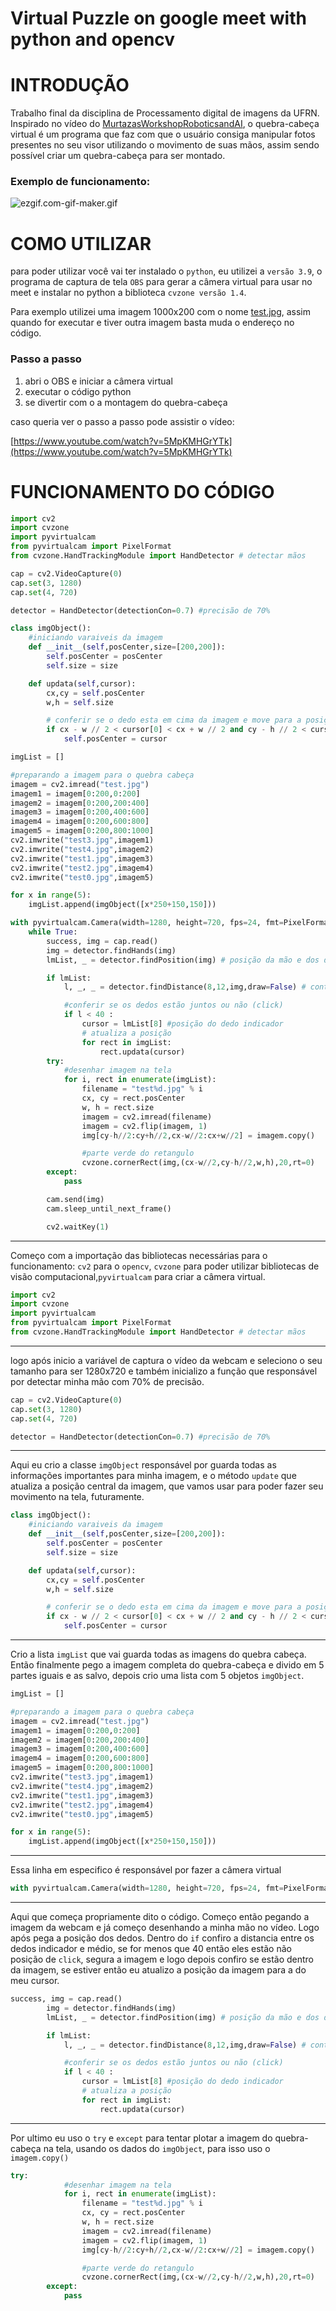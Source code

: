 # Virtual Puzzle on google meet with python and opencv

# INTRODUÇÃO

Trabalho final da disciplina de Processamento digital de imagens da UFRN. Inspirado no vídeo do [MurtazasWorkshopRoboticsandAI](https://www.youtube.com/watch?v=6DxN8G9vB50&t=87s), o quebra-cabeça virtual é um programa que faz com que o usuário consiga manipular fotos presentes no seu visor utilizando o movimento de suas mãos, assim sendo possível criar um quebra-cabeça para ser montado.

### **Exemplo de funcionamento:**

![ezgif.com-gif-maker.gif](Virtual%20Puzzle%20on%20google%20meet%20with%20python%20and%20open%20001108725ca94819a65e9cfead454e68/ezgif.com-gif-maker.gif)

# COMO UTILIZAR

para poder utilizar você vai ter instalado o `python`, eu utilizei a `versão 3.9`, o programa de captura de tela `OBS` para gerar a câmera virtual para usar no meet e instalar no python a biblioteca `cvzone versão 1.4`.

Para exemplo utilizei uma imagem 1000x200 com o nome [test.jpg](https://saskatoonfood.ca/images/headers/1000x200-StoonDusk.jpg), assim quando for executar e tiver outra imagem basta muda o endereço no código.

### Passo a passo

1. abri o OBS e iniciar a câmera virtual
2. executar o código python
3. se divertir com o a montagem do quebra-cabeça

caso queria ver o passo a passo pode assistir o vídeo: 

[https://www.youtube.com/watch?v=5MpKMHGrYTk](https://www.youtube.com/watch?v=5MpKMHGrYTk)

# FUNCIONAMENTO DO CÓDIGO

```python
import cv2
import cvzone
import pyvirtualcam
from pyvirtualcam import PixelFormat
from cvzone.HandTrackingModule import HandDetector # detectar mãos

cap = cv2.VideoCapture(0)
cap.set(3, 1280)
cap.set(4, 720)

detector = HandDetector(detectionCon=0.7) #precisão de 70%

class imgObject():
    #iniciando varaiveis da imagem
    def __init__(self,posCenter,size=[200,200]):
        self.posCenter = posCenter
        self.size = size

    def updata(self,cursor):
        cx,cy = self.posCenter
        w,h = self.size

        # conferir se o dedo esta em cima da imagem e move para a posição do dedo
        if cx - w // 2 < cursor[0] < cx + w // 2 and cy - h // 2 < cursor[1] < cy + h // 2 :
            self.posCenter = cursor

imgList = []

#preparando a imagem para o quebra cabeça
imagem = cv2.imread("test.jpg")
imagem1 = imagem[0:200,0:200]
imagem2 = imagem[0:200,200:400]
imagem3 = imagem[0:200,400:600]
imagem4 = imagem[0:200,600:800]
imagem5 = imagem[0:200,800:1000]
cv2.imwrite("test3.jpg",imagem1)
cv2.imwrite("test4.jpg",imagem2)
cv2.imwrite("test1.jpg",imagem3)
cv2.imwrite("test2.jpg",imagem4)
cv2.imwrite("test0.jpg",imagem5)

for x in range(5):
    imgList.append(imgObject([x*250+150,150]))

with pyvirtualcam.Camera(width=1280, height=720, fps=24, fmt=PixelFormat.BGR) as cam:
    while True:
        success, img = cap.read()
        img = detector.findHands(img)
        lmList, _ = detector.findPosition(img) # posição da mão e dos dedos

        if lmList:
            l, _, _ = detector.findDistance(8,12,img,draw=False) # conta a distancia dos dedos

            #conferir se os dedos estão juntos ou não (click)
            if l < 40 :
                cursor = lmList[8] #posição do dedo indicador
                # atualiza a posição
                for rect in imgList:
                    rect.updata(cursor)
        try:
            #desenhar imagem na tela
            for i, rect in enumerate(imgList):
                filename = "test%d.jpg" % i
                cx, cy = rect.posCenter
                w, h = rect.size
                imagem = cv2.imread(filename)
                imagem = cv2.flip(imagem, 1)
                img[cy-h//2:cy+h//2,cx-w//2:cx+w//2] = imagem.copy()

                #parte verde do retangulo
                cvzone.cornerRect(img,(cx-w//2,cy-h//2,w,h),20,rt=0)
        except:
            pass

        cam.send(img)
        cam.sleep_until_next_frame()

        cv2.waitKey(1)
```

---

Começo com a importação das bibliotecas necessárias para o funcionamento: `cv2` para o `opencv`, `cvzone` para poder utilizar bibliotecas de visão computacional,`pyvirtualcam` para criar a câmera virtual.

```python
import cv2
import cvzone
import pyvirtualcam
from pyvirtualcam import PixelFormat
from cvzone.HandTrackingModule import HandDetector # detectar mãos
```

---

logo após inicio a variável de captura o vídeo da webcam e seleciono o seu tamanho para ser 1280x720 e também inicializo a função que responsável por detectar minha mão com 70% de precisão.

```python
cap = cv2.VideoCapture(0)
cap.set(3, 1280)
cap.set(4, 720)

detector = HandDetector(detectionCon=0.7) #precisão de 70%
```

---

Aqui eu crio a classe `imgObject` responsável por guarda todas as informações importantes para minha imagem, e o método `update` que atualiza a posição central da imagem, que vamos usar para poder fazer seu movimento na tela, futuramente.

```python
class imgObject():
    #iniciando varaiveis da imagem
    def __init__(self,posCenter,size=[200,200]):
        self.posCenter = posCenter
        self.size = size

    def updata(self,cursor):
        cx,cy = self.posCenter
        w,h = self.size

        # conferir se o dedo esta em cima da imagem e move para a posição do dedo
        if cx - w // 2 < cursor[0] < cx + w // 2 and cy - h // 2 < cursor[1] < cy + h // 2 :
            self.posCenter = cursor
```

---

Crio a lista `imgList` que vai guarda todas as imagens do quebra cabeça. Então finalmente pego a imagem completa do quebra-cabeça e divido em 5 partes iguais e as salvo, depois crio uma lista com 5 objetos `imgObject`. 

```python
imgList = []

#preparando a imagem para o quebra cabeça
imagem = cv2.imread("test.jpg")
imagem1 = imagem[0:200,0:200]
imagem2 = imagem[0:200,200:400]
imagem3 = imagem[0:200,400:600]
imagem4 = imagem[0:200,600:800]
imagem5 = imagem[0:200,800:1000]
cv2.imwrite("test3.jpg",imagem1)
cv2.imwrite("test4.jpg",imagem2)
cv2.imwrite("test1.jpg",imagem3)
cv2.imwrite("test2.jpg",imagem4)
cv2.imwrite("test0.jpg",imagem5)

for x in range(5):
    imgList.append(imgObject([x*250+150,150]))
```

---

Essa linha em especifico é responsável por fazer a câmera virtual   

```python
with pyvirtualcam.Camera(width=1280, height=720, fps=24, fmt=PixelFormat.BGR) as cam:
```

---

Aqui que começa propriamente dito o código. Começo então pegando a imagem da webcam e já começo desenhando a minha mão no vídeo. Logo após pega a posição dos dedos. Dentro do `if` confiro a distancia entre os dedos indicador e médio, se for menos que 40 então eles estão não posição de `click`, segura a imagem e logo depois confiro se estão dentro da imagem, se estiver então eu atualizo a posição da imagem para a do meu cursor. 

```python
success, img = cap.read()
        img = detector.findHands(img)
        lmList, _ = detector.findPosition(img) # posição da mão e dos dedos

        if lmList:
            l, _, _ = detector.findDistance(8,12,img,draw=False) # conta a distancia dos dedos

            #conferir se os dedos estão juntos ou não (click)
            if l < 40 :
                cursor = lmList[8] #posição do dedo indicador
                # atualiza a posição
                for rect in imgList:
                    rect.updata(cursor)
```

---

Por ultimo eu uso o `try` e `except`  para tentar plotar a imagem do quebra-cabeça na tela, usando os dados do `imgObject`, para isso uso o `imagem.copy()` 

```python
try:
            #desenhar imagem na tela
            for i, rect in enumerate(imgList):
                filename = "test%d.jpg" % i
                cx, cy = rect.posCenter
                w, h = rect.size
                imagem = cv2.imread(filename)
                imagem = cv2.flip(imagem, 1)
                img[cy-h//2:cy+h//2,cx-w//2:cx+w//2] = imagem.copy()

                #parte verde do retangulo
                cvzone.cornerRect(img,(cx-w//2,cy-h//2,w,h),20,rt=0)
        except:
            pass
```